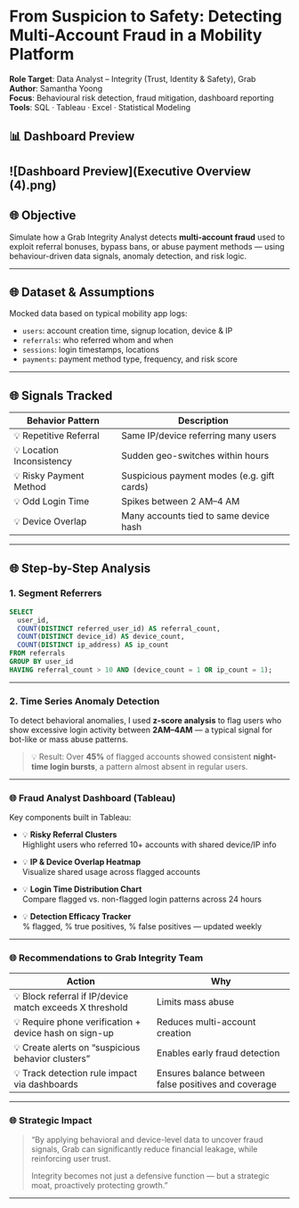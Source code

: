# From Suspicion to Safety: Detecting Multi-Account Fraud in a Mobility Platform

**Role Target**: Data Analyst – Integrity (Trust, Identity & Safety), Grab  
**Author**: Samantha Yoong  
**Focus**: Behavioural risk detection, fraud mitigation, dashboard reporting  
**Tools**: SQL · Tableau · Excel · Statistical Modeling

## 📊 Dashboard Preview

![Dashboard Preview](Executive Overview (4).png)
---

## 🌐 Objective

Simulate how a Grab Integrity Analyst detects **multi-account fraud** used to exploit referral bonuses, bypass bans, or abuse payment methods — using behaviour-driven data signals, anomaly detection, and risk logic.

---

## 🌐 Dataset & Assumptions

Mocked data based on typical mobility app logs:

- `users`: account creation time, signup location, device & IP
- `referrals`: who referred whom and when
- `sessions`: login timestamps, locations
- `payments`: payment method type, frequency, and risk score

---

## 🌐 Signals Tracked

| Behavior Pattern | Description |
|------------------|-------------|
| 💡 Repetitive Referral | Same IP/device referring many users |
| 💡 Location Inconsistency | Sudden geo-switches within hours |
| 💡 Risky Payment Method | Suspicious payment modes (e.g. gift cards) |
| 💡 Odd Login Time | Spikes between 2 AM–4 AM |
| 💡 Device Overlap | Many accounts tied to same device hash |

---

## 🌐 Step-by-Step Analysis

### 1. Segment Referrers

```sql
SELECT 
  user_id, 
  COUNT(DISTINCT referred_user_id) AS referral_count,
  COUNT(DISTINCT device_id) AS device_count,
  COUNT(DISTINCT ip_address) AS ip_count
FROM referrals
GROUP BY user_id
HAVING referral_count > 10 AND (device_count = 1 OR ip_count = 1);
```
---

### 2. Time Series Anomaly Detection

To detect behavioral anomalies, I used **z-score analysis** to flag users who show excessive login activity between **2AM–4AM** — a typical signal for bot-like or mass abuse patterns.

> 💡 Result: Over **45%** of flagged accounts showed consistent **night-time login bursts**, a pattern almost absent in regular users.

---

### 🌐 Fraud Analyst Dashboard (Tableau)

Key components built in Tableau:

- 💡 **Risky Referral Clusters**  
  Highlight users who referred 10+ accounts with shared device/IP info

- 💡 **IP & Device Overlap Heatmap**  
  Visualize shared usage across flagged accounts

- 💡 **Login Time Distribution Chart**  
  Compare flagged vs. non-flagged login patterns across 24 hours

- 💡 **Detection Efficacy Tracker**  
  % flagged, % true positives, % false positives — updated weekly

---

### 🌐 Recommendations to Grab Integrity Team

| Action | Why |
|--------|-----|
| 💡 Block referral if IP/device match exceeds X threshold | Limits mass abuse |
| 💡 Require phone verification + device hash on sign-up | Reduces multi-account creation |
| 💡 Create alerts on “suspicious behavior clusters” | Enables early fraud detection |
| 💡 Track detection rule impact via dashboards | Ensures balance between false positives and coverage |

---

### 🌐 Strategic Impact

> “By applying behavioral and device-level data to uncover fraud signals, Grab can significantly reduce financial leakage, while reinforcing user trust.  
>  
> Integrity becomes not just a defensive function — but a strategic moat, proactively protecting growth.”

---


